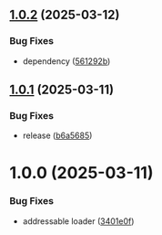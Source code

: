 ## [1.0.2](https://github.com/KhanhTQ-hub/com.ktgame.assets.loader.addressables/compare/v1.0.1...v1.0.2) (2025-03-12)


### Bug Fixes

* dependency ([561292b](https://github.com/KhanhTQ-hub/com.ktgame.assets.loader.addressables/commit/561292b3bd4ebdeee15f3be6a1ff640668bca8ea))

## [1.0.1](https://github.com/KhanhTQ-hub/com.ktgame.assets.loader.addressables/compare/v1.0.0...v1.0.1) (2025-03-11)


### Bug Fixes

* release ([b6a5685](https://github.com/KhanhTQ-hub/com.ktgame.assets.loader.addressables/commit/b6a5685a8628de4f01438edd7e9cdd77283b9acb))

# 1.0.0 (2025-03-11)


### Bug Fixes

* addressable loader ([3401e0f](https://github.com/KhanhTQ-hub/com.ktgame.assets.loader.addressables/commit/3401e0f273d84f073fca3e4662f23ac10831e208))
